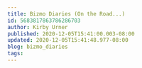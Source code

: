 ```yaml
---
title: Bizmo Diaries (On the Road...)
id: 5683817863786286703
author: Kirby Urner
published: 2020-12-05T15:41:00.003-08:00
updated: 2020-12-05T15:41:48.977-08:00
blog: bizmo_diaries
tags: 
---
```


